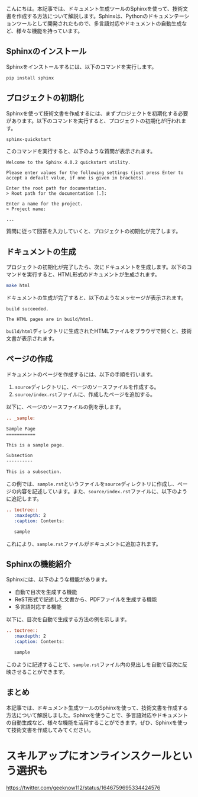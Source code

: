 <!--
title: ドキュメント生成ツールSphinxを使って技術文書を作成する方法
tags: ドキュメント生成ツール,Sphinx,技術文書,Python
id: 
private: false
-->

こんにちは。本記事では、ドキュメント生成ツールのSphinxを使って、技術文書を作成する方法について解説します。Sphinxは、Pythonのドキュメンテーションツールとして開発されたもので、多言語対応やドキュメントの自動生成など、様々な機能を持っています。

## Sphinxのインストール

Sphinxをインストールするには、以下のコマンドを実行します。

```bash
pip install sphinx
```

## プロジェクトの初期化

Sphinxを使って技術文書を作成するには、まずプロジェクトを初期化する必要があります。以下のコマンドを実行すると、プロジェクトの初期化が行われます。

```bash
sphinx-quickstart
```

このコマンドを実行すると、以下のような質問が表示されます。

```
Welcome to the Sphinx 4.0.2 quickstart utility.

Please enter values for the following settings (just press Enter to
accept a default value, if one is given in brackets).

Enter the root path for documentation.
> Root path for the documentation [.]: 

Enter a name for the project.
> Project name: 

...

```

質問に従って回答を入力していくと、プロジェクトの初期化が完了します。

## ドキュメントの生成

プロジェクトの初期化が完了したら、次にドキュメントを生成します。以下のコマンドを実行すると、HTML形式のドキュメントが生成されます。

```bash
make html
```

ドキュメントの生成が完了すると、以下のようなメッセージが表示されます。

```
build succeeded.

The HTML pages are in build/html.
```

`build/html`ディレクトリに生成されたHTMLファイルをブラウザで開くと、技術文書が表示されます。

## ページの作成

ドキュメントのページを作成するには、以下の手順を行います。

1. `source`ディレクトリに、ページのソースファイルを作成する。
2. `source/index.rst`ファイルに、作成したページを追加する。

以下に、ページのソースファイルの例を示します。

```rst
.. _sample:

Sample Page
===========

This is a sample page.

Subsection
----------

This is a subsection.
```

この例では、`sample.rst`というファイルを`source`ディレクトリに作成し、ページの内容を記述しています。また、`source/index.rst`ファイルに、以下のように追記します。

```rst
.. toctree::
   :maxdepth: 2
   :caption: Contents:

   sample
```

これにより、`sample.rst`ファイルがドキュメントに追加されます。

## Sphinxの機能紹介

Sphinxには、以下のような機能があります。

- 自動で目次を生成する機能
- ReST形式で記述した文書から、PDFファイルを生成する機能
- 多言語対応する機能

以下に、目次を自動で生成する方法の例を示します。

```rst
.. toctree::
   :maxdepth: 2
   :caption: Contents:

   sample
```

このように記述することで、`sample.rst`ファイル内の見出しを自動で目次に反映させることができます。

## まとめ

本記事では、ドキュメント生成ツールのSphinxを使って、技術文書を作成する方法について解説しました。Sphinxを使うことで、多言語対応やドキュメントの自動生成など、様々な機能を活用することができます。ぜひ、Sphinxを使って技術文書を作成してみてください。

# スキルアップにオンラインスクールという選択も
https://twitter.com/geeknow112/status/1646759695334424576

